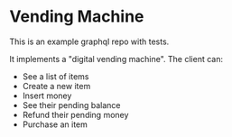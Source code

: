 # Vending Machine

This is an example graphql repo with tests.

It implements a "digital vending machine".  The client can:

* See a list of items
* Create a new item
* Insert money
* See their pending balance
* Refund their pending money
* Purchase an item
